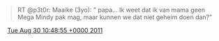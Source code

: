 > RT @p3t0r: Maaike \(3yo\): " papa\.\.\. Ik weet dat ik van mama geen Mega Mindy pak mag, maar kunnen we dat niet geheim doen dan?"

<img src="../../media/tweet.ico" width="12" /> [Tue Aug 30 10:48:55 +0000 2011](https://twitter.com/DromerDenker/status/108491380560633856)